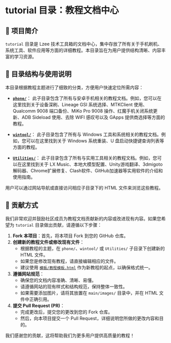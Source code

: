 # tutorial 目录：教程文档中心

## 📝 项目简介

`tutorial` 目录是 Lzee 技术工具箱的文档中心，集中存放了所有关于手机刷机、系统工具、软件应用等方面的详细教程。本目录旨在为用户提供结构清晰、内容丰富的学习资源。

## 📁 目录结构与使用说明

本目录根据教程主题进行了细致的分类，方便用户快速定位所需内容：

-   **[`phone/`](tutorial/phone/)**：
    此子目录包含了所有与安卓手机相关的教程文档。例如，您可以在这里找到关于设备深刷、Lineage GSI 系统选择、MTKClient 使用、Qualcomm 9008 端口备份、MiKo Pro 9008 操作、红魔手机关闭系统更新、ADB Sideload 使用、去除 WIFI 感叹号以及 GApps 提供商选择等方面的教程。

-   **[`wintool/`](tutorial/wintool/)**：
    此子目录包含了所有与 Windows 工具和系统相关的教程文档。例如，您可以在这里找到关于 Windows 系统重装、U 盘启动快捷键查询列表等方面的教程。

-   **[`Utilities/`](tutorial/Utilities/)**：
    此子目录包含了所有与实用工具相关的教程文档。例如，您可以在这里找到关于 LX Music、本地大模型配置、Unity游戏翻译、3dmigoto解码器、Chrome扩展修复、Clash软件、GitHub加速器等实用软件的介绍和使用指南。

用户可以通过网站导航或直接访问相应子目录下的 HTML 文件来浏览这些教程。

## 🤝 贡献方式

我们非常欢迎并鼓励社区成员为教程文档贡献新的内容或改进现有内容。如果您希望为 `tutorial` 目录做出贡献，请遵循以下步骤：

1.  **Fork 本项目**：首先，将本项目 Fork 到您的 GitHub 仓库。
2.  **创建新的教程文件或修改现有文件**：
    -   根据教程的主题，在 `phone/`、`wintool/` 或 `Utilities/` 子目录下创建新的 HTML 文件。
    -   如果您是修改现有教程，请直接编辑相应的文件。
    -   建议使用 [`模板/教程模板.html`](模板/教程模板.html) 作为新教程的起点，以确保格式统一。
3.  **遵循网站规范**：
    -   确保您的文档内容准确、清晰、易懂。
    -   请遵循网站的现有样式和结构规范，保持整体一致性。
    -   如果需要添加图片，请将其放置在 `main/images/` 目录中，并在 HTML 文件中正确引用。
4.  **提交 Pull Request (PR)**：
    -   完成更改后，提交您的更改到您的 Fork 仓库。
    -   然后，向本项目提交一个 Pull Request，详细说明您所做的更改内容和目的。

我们感谢您的贡献，这将帮助我们为更多用户提供高质量的教程！
